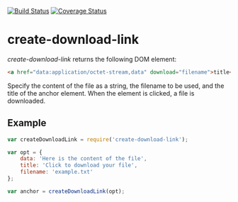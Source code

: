 [![Build Status](https://travis-ci.org/fhinkel/create-download-link.svg?branch=master)](https://travis-ci.org/fhinkel/create-download-link)
[![Coverage Status](https://coveralls.io/repos/github/fhinkel/create-download-link/badge.svg?branch=master)](https://coveralls.io/github/fhinkel/create-download-link?branch=master)
# create-download-link

*create-download-link* returns the following DOM element:
```html
<a href="data:application/octet-stream,data" download="filename">title</a>
```

Specify the content of the file as a string, the filename to be used, and
the title of the anchor element. When the element is clicked, a file is
downloaded.

## Example


```javascript
var createDownloadLink = require('create-download-link');

var opt = {
    data: 'Here is the content of the file',
    title: 'Click to download your file',
    filename: 'example.txt'
};

var anchor = createDownloadLink(opt);
```


